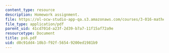 ```yaml
---
content_type: resource
description: Homework assignment.
file: https://ol-ocw-studio-app-qa.s3.amazonaws.com/courses/3-016-mathematics-for-materials-scientists-and-engineers-fall-2005/d0c91dd410b3f92f56549200ed1981b9_ps6.pdf
file_type: application/pdf
parent_uid: 41cd701d-a23f-2d39-b7a7-11f15af72a9e
resourcetype: Document
title: ps6.pdf
uid: d0c91dd4-10b3-f92f-5654-9200ed1981b9
---
```

